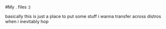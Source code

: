 #My . files :)

basically this is just a place to put some stuff i wanna transfer across distros when i inevitably hop
